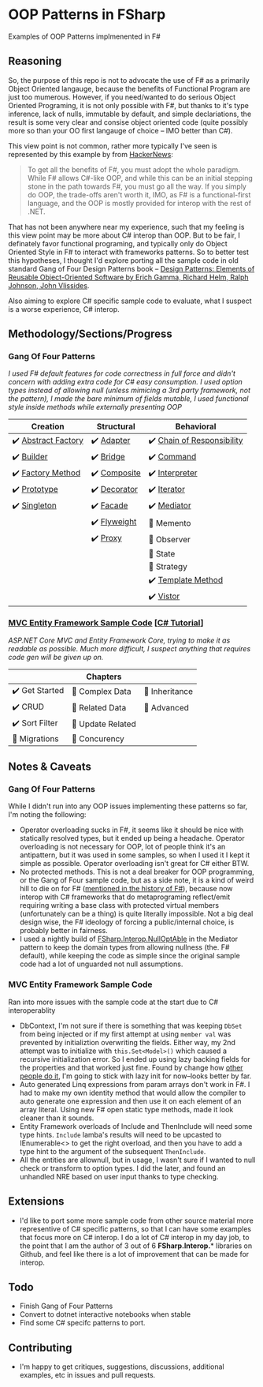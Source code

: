 # OOP Patterns in FSharp
 Examples of OOP Patterns implmenented in F#

## Reasoning

So, the purpose of this repo is not to advocate the use of F# as a primarily Object Oriented langauge, because the benefits of Functional Program are just too mumerous. However, if you need/wanted to do serious Object Oriented Programing, it is not only possible with F#, but thanks to it's type inference, lack of nulls, immutable by default, and simple declariations, the result is some very clear and consise object oriented code (quite possibly more so than your OO first langauge of choice – IMO better than C#).

This view point is not common, rather more typically I've seen is represented by this example by from [HackerNews](https://news.ycombinator.com/item?id=23505333):

> To get all the benefits of F#, you must adopt the whole paradigm. While F# allows C#-like OOP, and while this can be an initial stepping stone in the path towards F#, you must go all the way. If you simply do OOP, the trade-offs aren't worth it, IMO, as F# is a functional-first language, and the OOP is mostly provided for interop with the rest of .NET.

That has not been anywhere near my experience, such that my feeling is this view point may be more about C# interop than OOP. But to be fair, I definately favor functional programing, and typically only do Object Oriented Style in F# to interact with frameworks patterns. So to better test this hypotheses, I thought I'd explore porting all the sample code in old standard Gang of Four Design Patterns book – [Design Patterns: Elements of Reusable Object-Oriented Software by Erich Gamma, Richard Helm, Ralph Johnson, John Vlissides](https://books.google.com/books/about/Design_Patterns.html?id=6oHuKQe3TjQC). 

Also aiming to explore C# specific sample code to evaluate, what I suspect is a worse experience, C# interop.

## Methodology/Sections/Progress

### Gang Of Four Patterns

*I used F# default features for code correctness in full force and didn't concern with adding extra code for C# easy consumption. I used option types instead of allowing null (unless mimicing a 3rd party framework, not the pattern), I made the bare minimum of fields mutable, I used functional style inside methods while externally presenting OOP*

| Creation | Structural | Behavioral |
|-|-|-|
| :heavy_check_mark: [Abstract Factory](GangOfFour/Creational-Patterns/AbstractFactory.fs) | :heavy_check_mark: [Adapter](GangOfFour/Structural-Patterns/Adapter.fs) | :heavy_check_mark: [Chain of Responsibility](GangOfFour/Behavioral-Patterns/ChainOfResponsibility.fs) |
| :heavy_check_mark: [Builder](GangOfFour/Structural-Patterns/Builder.fs) | :heavy_check_mark: [Bridge](GangOfFour/Structural-Patterns/Bridge.fs) | :heavy_check_mark: [Command](GangOfFour/Behavioral-Patterns/Command.fs) |
| :heavy_check_mark: [Factory Method](GangOfFour/Structural-Patterns/FactoryMethod.fs) | :heavy_check_mark: [Composite](GangOfFour/Structural-Patterns/Composite.fs) | :heavy_check_mark: [Interpreter](GangOfFour/Behavioral-Patterns/Interpreter.fs) |
| :heavy_check_mark: [Prototype](GangOfFour/Structural-Patterns/Prototype.fs) | :heavy_check_mark: [Decorator](GangOfFour/Structural-Patterns/Decorator.fs) | :heavy_check_mark: [Iterator](GangOfFour/Behavioral-Patterns/Iterator.fs) |
| :heavy_check_mark: [Singleton](GangOfFour/Structural-Patterns/Singleton.fs) | :heavy_check_mark: [Facade](GangOfFour/Structural-Patterns/Facade.fs) | :heavy_check_mark: [Mediator](GangOfFour/Behavioral-Patterns/Mediator.fs) |
|  | :heavy_check_mark: [Flyweight](GangOfFour/Structural-Patterns/Flyweight.fs) | :construction: Memento |
|  | :heavy_check_mark: [Proxy](GangOfFour/Structural-Patterns/Proxy.fs) | :construction: Observer |
|  |  | :construction: State |
|  |  | :construction: Strategy |
|  |  | :heavy_check_mark: [Template Method](GangOfFour/Behavioral-Patterns/TemplateMethod.fs) |
|  |  | :heavy_check_mark:  [Vistor](GangOfFour/Behavioral-Patterns/Vistor.fs) |

### [MVC Entity Framework Sample Code](ef-mvc) [[C# Tutorial](https://docs.microsoft.com/en-us/aspnet/core/data/ef-mvc/?view=aspnetcore-3.1)]

*ASP.NET Core MVC and Entity Framework Core, trying to make it as readable as possible. Much more difficult, I suspect anything that requires code gen will be given up on.*

|             | Chapters       |             |
|-------------|----------------|-------------|
| :heavy_check_mark: Get Started | :construction: Complex Data   | :construction: Inheritance |
| :heavy_check_mark: CRUD        | :construction: Related Data   | :construction: Advanced    |
| :heavy_check_mark: Sort Filter | :construction: Update Related |             |
| :construction: Migrations  | :construction: Concurency     |             |

## Notes & Caveats

### Gang Of Four Patterns

While I didn't run into any OOP issues implementing these patterns so far, I'm noting the following:

  * Operator overloading sucks in F#, it seems like it should be nice with statically resolved types, but it ended up being a headache. Operator overloading is not necessary for OOP, lot of people think it's an antipattern, but it was used in some samples, so when I used it I kept it simple as possible. Operator overloading isn't great for C# either BTW.
  * No protected methods. This is not a deal breaker for OOP programming, or the Gang of Four sample code, but as a side note, it is a kind of weird hill to die on for F# ([mentioned in the history of F#](https://dl.acm.org/doi/pdf/10.1145/3386325)), because now interop with C# frameworks that do metaprograming reflect/emit requiring writing a base class with protected virtual members (unfortunately can be a thing) is quite literally impossible. Not a big deal design wise, the F# ideology of forcing a public/internal choice, is probably better in fairness.
  * I used a nightly build of [FSharp.Interop.NullOptAble](https://github.com/ekonbenefits/FSharp.Interop.NullOptAble) in the Mediator pattern to keep the domain types from allowing nullness (the. F# default), while keeping the code as simple since the original sample code had a lot of unguarded not null assumptions.
  
### MVC Entity Framework Sample Code

Ran into more issues with the sample code at the start due to C# interoperablity

  * DbContext, I'm not sure if there is something that was keeping `DbSet` from being injected or if my first attempt at using `member val` was prevented by  initializtion overwriting the fields. Either way, my 2nd attempt was to initialize with `this.Set<Model>()` which caused a recursive initialization error. So I ended up using lazy backing fields for the properties and that worked just fine. Found by change how [other people do it](https://github.com/fsharp/fslang-suggestions/issues/103), I'm going to stick with lazy init for now–looks better by far.
  * Auto generated Linq expressions from param arrays don't work in F#. I had to make my own identity method that would allow the compiler to auto generate one expression and then use it on each element of an array literal. Using new F# open static type methods, made it look cleaner than it sounds.
  * Entity Framework overloads of Include and ThenInclude will need some type hints. `Include` lamba's results will need to be upcasted to IEnumerable<> to get the right overload, and then you have to add a type hint to the argument of the subsequent `ThenInclude`.
  * All the entities are allownull, but in usage, I wasn't sure if I wanted to null check or transform to option types. I did the later, and found an unhandled NRE based on user input thanks to type checking.

  
## Extensions

  * I'd like to port some more sample code from other source material more representive of C# specific patterns, so that I can have some examples that focus more on C# interop. I do a lot of C# interop in my day job, to the point that I am the author of 3 out of 6 **FSharp.Interop.*** libraries on Github, and feel like there is a lot of improvement that can be made for interop.
  
## Todo

  * Finish Gang of Four Patterns
  * Convert to dotnet interactive notebooks when stable
  * Find some C# specifc patterns to port.
  
## Contributing

  * I'm happy to get critiques, suggestions, discussions, additional examples, etc in issues and pull requests.
